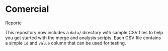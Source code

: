 # Comercial

Reporte

This repository now includes a `data/` directory with sample CSV files to help you get started with the merge and analysis scripts. Each CSV file contains a simple `id` and `value` column that can be used for testing.
